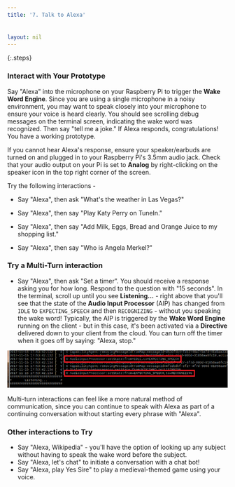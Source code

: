 ```yaml
---
title: '7. Talk to Alexa'


layout: nil
---
```


{:.steps}
### Interact with Your Prototype

Say "Alexa" into the microphone on your Raspberry Pi to trigger the **Wake Word Engine**.  Since you are using a single microphone in a noisy environment, you may want to speak closely into your microphone to ensure your voice is heard clearly.  You should see scrolling debug messages on the terminal screen, indicating the wake word was recognized.  Then say "tell me a joke." If Alexa responds, congratulations!  You have a working prototype.  

If you cannot hear Alexa's response, ensure your speaker/earbuds are turned on and plugged in to your Raspberry Pi's 3.5mm audio jack.  Check that your audio output on your Pi is set to **Analog** by right-clicking on the speaker icon in the top right corner of the screen.

Try the following interactions -
  

* Say "Alexa", then ask "What's the weather in Las Vegas?"

* Say "Alexa", then say "Play Katy Perry on TuneIn." 

* Say "Alexa", then say "Add Milk, Eggs, Bread and Orange Juice to my shopping list."

* Say "Alexa", then say "Who is Angela Merkel?"

### Try a Multi-Turn interaction

* Say "Alexa", then ask "Set a timer".  You should receive a response asking you for how long.  Respond to the question with "15 seconds".  In the terminal, scroll up until you see **Listening...** - right above that you'll see that the state of the **Audio Input Processor** (AIP) has changed from `IDLE` to `EXPECTING_SPEECH` and then `RECOGNIZING` - without you speaking the wake word!  Typically, the AIP is triggered by the **Wake Word Engine** running on the client - but in this case, it's been activated via a **Directive** delivered down to your client from the cloud. You can turn off the timer when it goes off by saying: "Alexa, stop."

![AIP_multiturn](../assets/AIP_Multi.png)

Multi-turn interactions can feel like a more natural method of communication, since you can continue to speak with Alexa as part of a continuing conversation without starting every phrase with "Alexa".  

### Other interactions to Try

* Say "Alexa, Wikipedia" - you'll have the option of looking up any subject without having to speak the wake word before the subject.
* Say "Alexa, let's chat" to initiate a conversation with a chat bot!
* Say "Alexa, play Yes Sire" to play a medieval-themed game using your voice.
